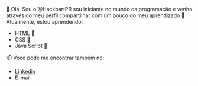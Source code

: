 👋 Olá, Sou o @HackbartPR sou iniciante no mundo da programação e venho através do meu perfil compartilhar com um pouco do meu aprendizado
🌱 Atualmente, estou aprendendo:
<ul style="style-list:none">
<li> HTML 📗</li>
<li> CSS 📗</li>
<li> Java Script 📗</li>
</ul>
📫 Você pode me encontrar também no:
<ul>
<li><a href="linkedin.com/in/carlos-guilherme-hackbart">Linkedin</a></li>
<li><a href="mailto:cgharckbart@gmail.com"></a>E-mail</li>
</ul>


<!---
HackbartPR/HackbartPR is a ✨ special ✨ repository because its `README.md` (this file) appears on your GitHub profile.
You can click the Preview link to take a look at your changes.
--->
